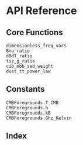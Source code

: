 # API Reference

## Core Functions

```@docs
dimensionless_freq_vars
Bnu_ratio
dBdT_ratio
tsz_g_ratio
cib_mbb_sed_weight
dust_tt_power_law
```

## Constants

```@docs
CMBForegrounds.T_CMB
CMBForegrounds.h
CMBForegrounds.kB
CMBForegrounds.Ghz_Kelvin
```

## Index

```@index
```